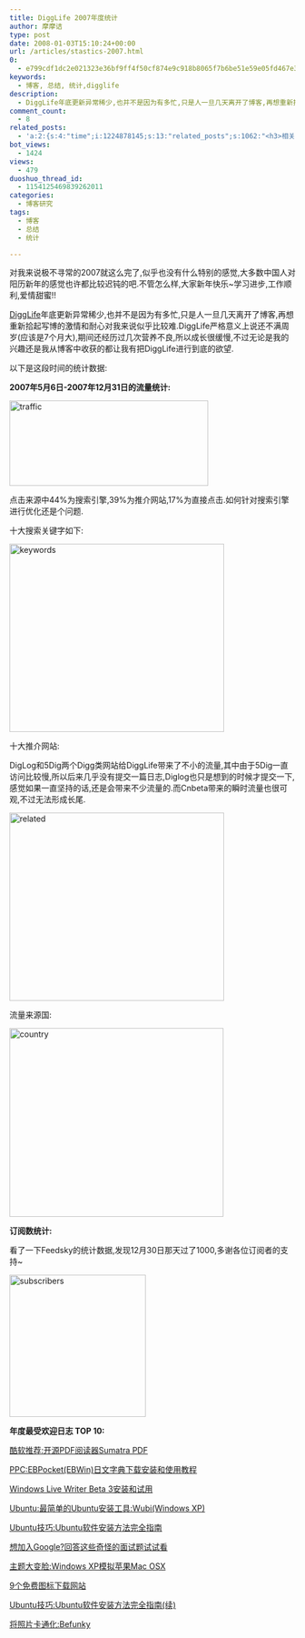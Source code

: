 ```yaml
---
title: DiggLife 2007年度统计
author: 摩摩诘
type: post
date: 2008-01-03T15:10:24+00:00
url: /articles/stastics-2007.html
0:
  - e799cdf1dc2e021323e36bf9ff4f50cf874e9c918b8065f7b6be51e59e05fd467e31fccbba11e7dc59e8954848a071c4
keywords:
  - 博客, 总结, 统计,digglife
description:
  - DiggLife年底更新异常稀少,也并不是因为有多忙,只是人一旦几天离开了博客,再想重新拾起写博的激情和耐心对我来说似乎比较难.DiggLife严格意义上说还不满周岁(应该是7个月大),期间还经历过几次营养不良,所以成长很缓慢,不过无论是我的兴趣还是我从博客中收获的都让我有把DiggLife进行到底的欲望.
comment_count:
  - 8
related_posts:
  - 'a:2:{s:4:"time";i:1224878145;s:13:"related_posts";s:1062:"<h3>相关日志</h3><ul class="related_post"><li><a href="http://www.digglife.cn/articles/celebrating-1000comments.html" title="庆1000条评论达成">庆1000条评论达成</a></li><li><a href="http://www.digglife.cn/articles/summary-of-september.html" title="DiggLife 9月总结报告">DiggLife 9月总结报告</a></li><li><a href="http://www.digglife.cn/articles/summary-of-august.html" title="DiggLife 8月总结报告">DiggLife 8月总结报告</a></li><li><a href="http://www.digglife.cn/articles/summary-of-july.html" title="DiggLife 7月总结.">DiggLife 7月总结.</a></li><li><a href="http://www.digglife.cn/articles/say-hello.html" title="回来打个招呼">回来打个招呼</a></li><li><a href="http://www.digglife.cn/articles/my-blog-sever-provider.html" title="谈谈DiggLife所在的服务器">谈谈DiggLife所在的服务器</a></li><li><a href="http://www.digglife.cn/articles/can-not-modify-category-slug.html" title="Wordpress无法编辑分类缩略名(Slug)的解决">Wordpress无法编辑分类缩略名(Slug)的解决</a></li></ul>";}'
bot_views:
  - 1424
views:
  - 479
duoshuo_thread_id:
  - 1154125469839262011
categories:
  - 博客研究
tags:
  - 博客
  - 总结
  - 统计

---
```

对我来说极不寻常的2007就这么完了,似乎也没有什么特别的感觉,大多数中国人对阳历新年的感觉也许都比较迟钝的吧.不管怎么样,大家新年快乐~学习进步,工作顺利,爱情甜蜜!!

<a href="http://feed.digglife.cn" title="DiggLife" target="_blank">DiggLife</a>年底更新异常稀少,也并不是因为有多忙,只是人一旦几天离开了博客,再想重新拾起写博的激情和耐心对我来说似乎比较难.DiggLife严格意义上说还不满周岁(应该是7个月大),期间还经历过几次营养不良,所以成长很缓慢,不过无论是我的兴趣还是我从博客中收获的都让我有把DiggLife进行到底的欲望.

<!--more-->

以下是这段时间的统计数据:

**2007年5月6日-2007年12月31日的流量统计:**

<a href="https://www.digglife.net/wp-content/uploads/3/379/2008/01/traffic.png" target="_blank"><img src="http://digglife.qiniudn.com/wp-content/uploads/3/379/2008/01/traffic-thumb.png" style="border-width: 0px" alt="traffic" border="0" height="150" width="350" /></a>

点击来源中44%为搜索引擎,39%为推介网站,17%为直接点击.如何针对搜索引擎进行优化还是个问题.

十大搜索关键字如下:

[<img src="http://digglife.qiniudn.com/wp-content/uploads/3/379/2008/01/keywords-thumb.png" style="border-width: 0px" alt="keywords" border="0" height="331" width="378" />][1]

十大推介网站:

DigLog和5Dig两个Digg类网站给DiggLife带来了不小的流量,其中由于5Dig一直访问比较慢,所以后来几乎没有提交一篇日志,Diglog也只是想到的时候才提交一下,感觉如果一直坚持的话,还是会带来不少流量的.而Cnbeta带来的瞬时流量也很可观,不过无法形成长尾.

[<img src="http://digglife.qiniudn.com/wp-content/uploads/3/379/2008/01/related-thumb.png" style="border-width: 0px" alt="related" border="0" height="331" width="378" />][2]

流量来源国:

[<img src="http://digglife.qiniudn.com/wp-content/uploads/3/379/2008/01/country-thumb.png" alt="country" border="0" height="332" width="377" />][3]

**订阅数统计:**

看了一下Feedsky的统计数据,发现12月30日那天过了1000,多谢各位订阅者的支持~

[<img src="http://digglife.qiniudn.com/wp-content/uploads/3/379/2008/01/subscribers-thumb.png" style="border-width: 0px" alt="subscribers" border="0" height="250" width="240" />][4]

**年度最受欢迎日志 TOP 10:**

<a href="https://www.digglife.net/articles/samuraj-data-online-pdf-reader.html" title="酷软推荐:开源PDF阅读器Sumatra PDF" target="_blank">酷软推荐:开源PDF阅读器Sumatra PDF</a>

<a href="https://www.digglife.net/articles/ebpocket-ebwin.html" title="PPC:EBPocket(EBWin)日文字典下载安装和使用教程" target="_blank">PPC:EBPocket(EBWin)日文字典下载安装和使用教程</a>

<a href="https://www.digglife.net/articles/firstlook-of-windows-live-writer-beta3.html" title="Windows Live Writer Beta 3安装和试用" target="_blank">Windows Live Writer Beta 3安装和试用</a>

<a href="https://www.digglife.net/wp-admin/Ubuntu:%E6%9C%80%E7%AE%80%E5%8D%95%E7%9A%84Ubuntu%E5%AE%89%E8%A3%85%E5%B7%A5%E5%85%B7:Wubi%28Windows%20XP%29" title="Ubuntu:最简单的Ubuntu安装工具:Wubi(Windows XP)" target="_blank">Ubuntu:最简单的Ubuntu安装工具:Wubi(Windows XP)</a>

<a href="https://www.digglife.net/articles/how-to-install-software-in-ubuntu.html" title="Ubuntu技巧:Ubuntu软件安装方法完全指南" target="_blank">Ubuntu技巧:Ubuntu软件安装方法完全指南</a>

<a href="https://www.digglife.net/articles/crazy-questions-at-google-insterview.html" title="想加入Google?回答这些奇怪的面试题试试看" target="_blank">想加入Google?回答这些奇怪的面试题试试看</a>

<a href="https://www.digglife.net/articles/transform-windows-to-osx.html" title="主题大变脸:Windows XP模拟苹果Mac OSX" target="_blank">主题大变脸:Windows XP模拟苹果Mac OSX</a>

<a href="https://www.digglife.net/articles/9-websites-you-can-get-free-icons.html" title="9个免费图标下载网站" target="_blank">9个免费图标下载网站</a>

<a href="https://www.digglife.net/articles/how-to-install-software-in-ubuntu-charpter2.html" title="Ubuntu技巧:Ubuntu软件安装方法完全指南(续)" target="_blank">Ubuntu技巧:Ubuntu软件安装方法完全指南(续)</a>

<a href="https://www.digglife.net/articles/cartoonize-your-photo-befunky.html" title="将照片卡通化:Befunky" target="_blank">将照片卡通化:Befunky</a>

 [1]: https://www.digglife.net/wp-content/uploads/3/379/2008/01/keywords.png
 [2]: https://www.digglife.net/wp-content/uploads/3/379/2008/01/related.png
 [3]: https://www.digglife.net/wp-content/uploads/3/379/2008/01/country.png
 [4]: https://www.digglife.net/wp-content/uploads/3/379/2008/01/subscribers.png